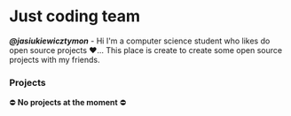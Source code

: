# Just coding team

***@jasiukiewicztymon*** - Hi I'm a computer science student who likes do open source projects ❤... This place is create to create some open source projects with my friends.

### Projects

⛔ **No projects at the moment** ⛔
